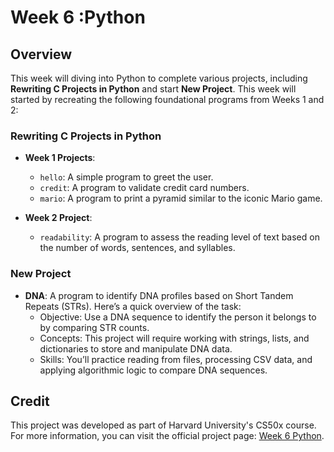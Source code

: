 # Week 6 :Python

## Overview

This week will diving into Python to complete various projects, including **Rewriting C Projects in Python** and start **New Project**.
This week will started by recreating the following foundational programs from Weeks 1 and 2:

### **Rewriting C Projects in Python**
- **Week 1 Projects**:
  - `hello`: A simple program to greet the user.
  - `credit`: A program to validate credit card numbers.
  - `mario`: A program to print a pyramid similar to the iconic Mario game.

- **Week 2 Project**:
  - `readability`: A program to assess the reading level of text based on the number of words, sentences, and syllables.

### **New Project**
* **DNA**: A program to identify DNA profiles based on Short Tandem Repeats (STRs). Here’s a quick overview of the task:
     *  Objective: Use a DNA sequence to identify the person it belongs to by comparing STR counts.
     *  Concepts: This project will require working with strings, lists, and dictionaries to store and manipulate DNA data.
     *  Skills: You’ll practice reading from files, processing CSV data, and applying algorithmic logic to compare DNA sequences.

## Credit
This project was developed as part of Harvard University's CS50x course. For more information, you can visit the official project page: [Week 6 Python](https://cs50.harvard.edu/x/2024/weeks/6/).
